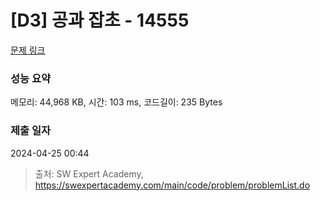 # [D3] 공과 잡초 - 14555 

[문제 링크](https://swexpertacademy.com/main/code/problem/problemDetail.do?contestProbId=AYGtoa3qARcDFARC) 

### 성능 요약

메모리: 44,968 KB, 시간: 103 ms, 코드길이: 235 Bytes

### 제출 일자

2024-04-25 00:44



> 출처: SW Expert Academy, https://swexpertacademy.com/main/code/problem/problemList.do